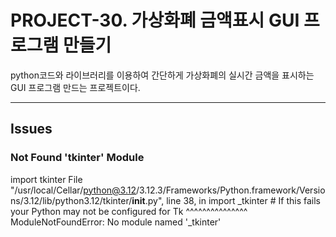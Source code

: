 # PROJECT-30. 가상화폐 금액표시 GUI 프로그램 만들기
python코드와 라이브러리를 이용하여 간단하게 가상화폐의 실시간 금액을 표시하는 GUI 프로그램 만드는 프로젝트이다.

* * *

## Issues
### Not Found 'tkinter' Module
import tkinter
  File "/usr/local/Cellar/python@3.12/3.12.3/Frameworks/Python.framework/Versions/3.12/lib/python3.12/tkinter/__init__.py", line 38, in <module>
    import _tkinter # If this fails your Python may not be configured for Tk
    ^^^^^^^^^^^^^^^
ModuleNotFoundError: No module named '_tkinter'